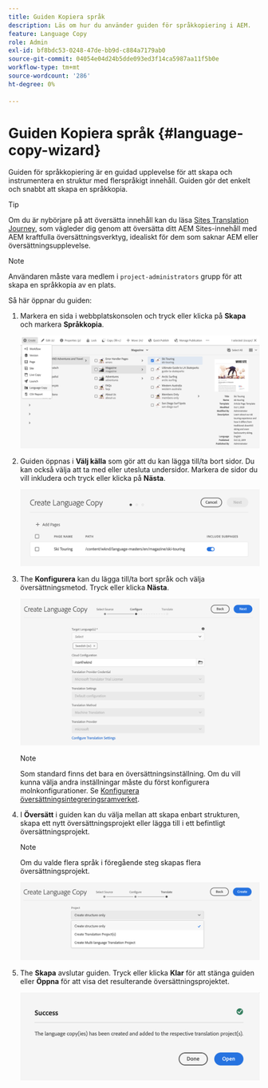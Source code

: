 ```yaml
---
title: Guiden Kopiera språk
description: Läs om hur du använder guiden för språkkopiering i AEM.
feature: Language Copy
role: Admin
exl-id: bf8bdc53-0248-47de-bb9d-c884a7179ab0
source-git-commit: 04054e04d24b5dde093ed3f14ca5987aa11f5b0e
workflow-type: tm+mt
source-wordcount: '286'
ht-degree: 0%

---
```


# Guiden Kopiera språk {#language-copy-wizard}

Guiden för språkkopiering är en guidad upplevelse för att skapa och instrumentera en struktur med flerspråkigt innehåll. Guiden gör det enkelt och snabbt att skapa en språkkopia.

>[!TIP]
>
>Om du är nybörjare på att översätta innehåll kan du läsa [Sites Translation Journey,](/help/journey-sites/translation/overview.md) som vägleder dig genom att översätta ditt AEM Sites-innehåll med AEM kraftfulla översättningsverktyg, idealiskt för dem som saknar AEM eller översättningsupplevelse.

>[!NOTE]
>
>Användaren måste vara medlem i `project-administrators` grupp för att skapa en språkkopia av en plats.

Så här öppnar du guiden:

1. Markera en sida i webbplatskonsolen och tryck eller klicka på **Skapa** och markera **Språkkopia**.

   ![Skapa språkkopia från guide](../assets/language-copy-wizard.png)

1. Guiden öppnas i **Välj källa** som gör att du kan lägga till/ta bort sidor. Du kan också välja att ta med eller utesluta undersidor. Markera de sidor du vill inkludera och tryck eller klicka på **Nästa**.

   ![Lägga till sidor med guiden](../assets/language-copy-wizard-add-pages.png)

1. The **Konfigurera** kan du lägga till/ta bort språk och välja översättningsmetod. Tryck eller klicka **Nästa**.

   ![Konfigurera steg i guiden](../assets/language-copy-wizard-configure.png)

   >[!NOTE]
   >
   >Som standard finns det bara en översättningsinställning. Om du vill kunna välja andra inställningar måste du först konfigurera molnkonfigurationer. Se [Konfigurera översättningsintegreringsramverket](integration-framework.md).

1. I **Översätt** i guiden kan du välja mellan att skapa enbart strukturen, skapa ett nytt översättningsprojekt eller lägga till i ett befintligt översättningsprojekt.

   >[!NOTE]
   >
   >Om du valde flera språk i föregående steg skapas flera översättningsprojekt.

   ![Guidens översättningssteg](../assets/language-copy-wizard-translate.png)

1. The **Skapa** avslutar guiden. Tryck eller klicka **Klar** för att stänga guiden eller **Öppna** för att visa det resulterande översättningsprojektet.

   ![Avsluta guiden](../assets/language-copy-wizard-done.png)
